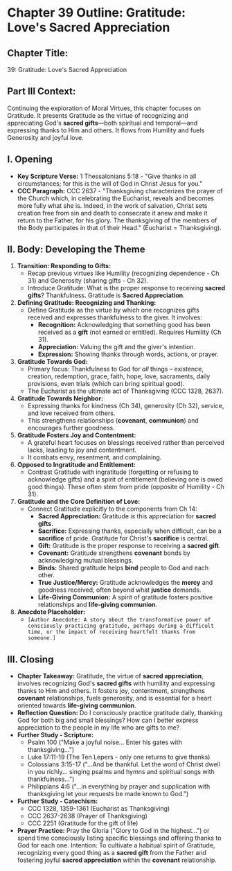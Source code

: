# Chapter 39 Outline: Gratitude: Love's Sacred Appreciation

## Chapter Title:
39: Gratitude: Love's Sacred Appreciation

## Part III Context:
Continuing the exploration of Moral Virtues, this chapter focuses on Gratitude. It presents Gratitude as the virtue of recognizing and appreciating God's **sacred gifts**—both spiritual and temporal—and expressing thanks to Him and others. It flows from Humility and fuels Generosity and joyful love.

## I. Opening

*   **Key Scripture Verse:** 1 Thessalonians 5:18 - "Give thanks in all circumstances; for this is the will of God in Christ Jesus for you."
*   **CCC Paragraph:** CCC 2637 - "Thanksgiving characterizes the prayer of the Church which, in celebrating the Eucharist, reveals and becomes more fully what she is. Indeed, in the work of salvation, Christ sets creation free from sin and death to consecrate it anew and make it return to the Father, for his glory. The thanksgiving of the members of the Body participates in that of their Head." (Eucharist = Thanksgiving).

## II. Body: Developing the Theme

1.  **Transition: Responding to Gifts:**
    *   Recap previous virtues like Humility (recognizing dependence - Ch 31) and Generosity (sharing gifts - Ch 32).
    *   Introduce Gratitude: What is the proper response to receiving **sacred gifts**? Thankfulness. Gratitude is **Sacred Appreciation**.
2.  **Defining Gratitude: Recognizing and Thanking:**
    *   Define Gratitude as the virtue by which one recognizes gifts received and expresses thankfulness to the giver. It involves:
        *   **Recognition:** Acknowledging that something good has been received as a **gift** (not earned or entitled). Requires Humility (Ch 31).
        *   **Appreciation:** Valuing the gift and the giver's intention.
        *   **Expression:** Showing thanks through words, actions, or prayer.
3.  **Gratitude Towards God:**
    *   Primary focus: Thankfulness to God for *all* things – existence, creation, redemption, grace, faith, hope, love, sacraments, daily provisions, even trials (which can bring spiritual good).
    *   The Eucharist as the ultimate act of Thanksgiving (CCC 1328, 2637).
4.  **Gratitude Towards Neighbor:**
    *   Expressing thanks for kindness (Ch 34), generosity (Ch 32), service, and love received from others.
    *   This strengthens relationships (**covenant**, **communion**) and encourages further goodness.
5.  **Gratitude Fosters Joy and Contentment:**
    *   A grateful heart focuses on blessings received rather than perceived lacks, leading to joy and contentment.
    *   It combats envy, resentment, and complaining.
6.  **Opposed to Ingratitude and Entitlement:**
    *   Contrast Gratitude with ingratitude (forgetting or refusing to acknowledge gifts) and a spirit of entitlement (believing one is owed good things). These often stem from pride (opposite of Humility - Ch 31).
7.  **Gratitude and the Core Definition of Love:**
    *   Connect Gratitude explicitly to the components from Ch 14:
        *   **Sacred Appreciation:** Gratitude *is* this appreciation for **sacred gifts**.
        *   **Sacrifice:** Expressing thanks, especially when difficult, can be a **sacrifice** of pride. Gratitude for Christ's **sacrifice** is central.
        *   **Gift:** Gratitude is the proper response to receiving a **sacred gift**.
        *   **Covenant:** Gratitude strengthens **covenant** bonds by acknowledging mutual blessings.
        *   **Binds:** Shared gratitude helps **bind** people to God and each other.
        *   **True Justice/Mercy:** Gratitude acknowledges the **mercy** and goodness received, often beyond what **justice** demands.
        *   **Life-Giving Communion:** A spirit of gratitude fosters positive relationships and **life-giving communion**.
8.  **Anecdote Placeholder:**
    *   `[Author Anecdote: A story about the transformative power of consciously practicing gratitude, perhaps during a difficult time, or the impact of receiving heartfelt thanks from someone.]`

## III. Closing

*   **Chapter Takeaway:** Gratitude, the virtue of **sacred appreciation**, involves recognizing God's **sacred gifts** with humility and expressing thanks to Him and others. It fosters joy, contentment, strengthens **covenant** relationships, fuels generosity, and is essential for a heart oriented towards **life-giving communion**.
*   **Reflection Question:** Do I consciously practice gratitude daily, thanking God for both big and small blessings? How can I better express appreciation to the people in my life who are gifts to me?
*   **Further Study - Scripture:**
    *   Psalm 100 ("Make a joyful noise... Enter his gates with thanksgiving...")
    *   Luke 17:11-19 (The Ten Lepers - only one returns to give thanks)
    *   Colossians 3:15-17 ("...And be thankful. Let the word of Christ dwell in you richly... singing psalms and hymns and spiritual songs with thankfulness...")
    *   Philippians 4:6 ("...in everything by prayer and supplication with thanksgiving let your requests be made known to God.")
*   **Further Study - Catechism:**
    *   CCC 1328, 1359-1361 (Eucharist as Thanksgiving)
    *   CCC 2637-2638 (Prayer of Thanksgiving)
    *   CCC 2251 (Gratitude for the gift of life)
*   **Prayer Practice:** Pray the Gloria ("Glory to God in the highest...") or spend time consciously listing specific blessings and offering thanks to God for each one. Intention: To cultivate a habitual spirit of Gratitude, recognizing every good thing as a **sacred gift** from the Father and fostering joyful **sacred appreciation** within the **covenant** relationship.
